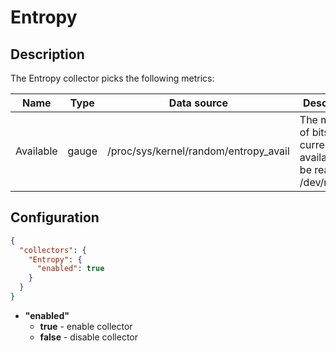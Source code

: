 # Entropy
## Description
The Entropy collector picks the following metrics:

| Name      | Type  | Data source                           | Description                                                          |
|-----------|-------|---------------------------------------|----------------------------------------------------------------------|
| Available | gauge | /proc/sys/kernel/random/entropy_avail | The measure of bits currently available to be read from /dev/random. |

## Configuration
```json
{
  "collectors": {
    "Entropy": {
      "enabled": true
    }
  }
}
```
* **"enabled"**
    * **true** - enable collector
    * **false** - disable collector
